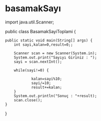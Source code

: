 # basamakSayı
import java.util.Scanner;

public class BasamakSayiToplami {

	public static void main(String[] args) {
		int sayi,kalan=0,result=0;;

		Scanner scan = new Scanner(System.in);
        System.out.print("Sayıyı Giriniz : ");
        sayi = scan.nextInt();

        while(sayi!=0) {
        		
        		kalan=sayi%10;
        		sayi/=10;
        		result+=kalan;
        }
        System.out.println("Sonuç : "+result);
        scan.close();
	}

}
